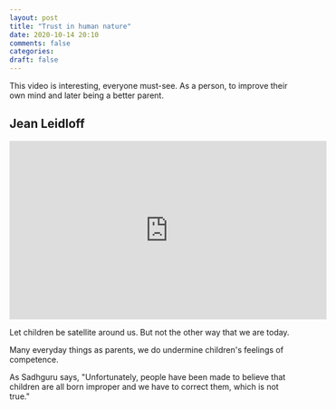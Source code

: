```yaml
---
layout: post
title: "Trust in human nature"
date: 2020-10-14 20:10
comments: false
categories:
draft: false
---
```


This video is interesting, everyone must-see. As a person, to improve their own mind and later being a better parent.

## Jean Leidloff

<iframe width="560" height="315" src="https://www.youtube.com/embed/wZlqbW2CrfU" frameborder="0" allow="accelerometer; autoplay; clipboard-write; encrypted-media; gyroscope; picture-in-picture" allowfullscreen></iframe>

Let children be satellite around us. But not the other way that we are today.

Many everyday things as parents, we do undermine children's feelings of competence.

As Sadhguru says, "Unfortunately, people have been made to believe that children are all born improper and we have to correct them, which is not true."
